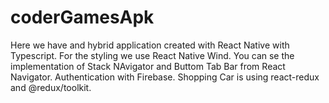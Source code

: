 # coderGamesApk

Here we have and hybrid application created with React Native with Typescript.
For the styling we use React Native Wind.
You can se the implementation of Stack NAvigator and Buttom Tab Bar from React Navigator.
Authentication with Firebase.
Shopping Car is using react-redux and @redux/toolkit.
